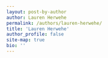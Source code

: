 ```yaml
---
layout: post-by-author
author: Lauren Herwehe
permalink: /authors/lauren-herwehe/
title: 'Lauren Herwehe'
author_profile: false
site-map: true
bio: ''
---
```

